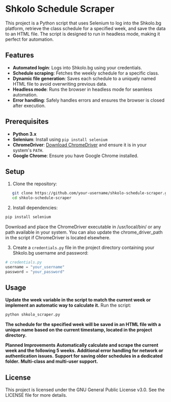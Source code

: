 # Shkolo Schedule Scraper

This project is a Python script that uses Selenium to log into the Shkolo.bg platform, retrieve the class schedule for a specified week, and save the data to an HTML file. The script is designed to run in headless mode, making it perfect for automation.

## Features
- **Automated login**: Logs into Shkolo.bg using your credentials.
- **Schedule scraping**: Fetches the weekly schedule for a specific class.
- **Dynamic file generation**: Saves each schedule to a uniquely named HTML file to avoid overwriting previous data.
- **Headless mode**: Runs the browser in headless mode for seamless automation.
- **Error handling**: Safely handles errors and ensures the browser is closed after execution.

## Prerequisites

- **Python 3.x**
- **Selenium**: Install using `pip install selenium`
- **ChromeDriver**: [Download ChromeDriver](https://developer.chrome.com/docs/chromedriver/downloads) and ensure it is in your system's `PATH`.
- **Google Chrome**: Ensure you have Google Chrome installed.

## Setup

1. Clone the repository:

```bash
   git clone https://github.com/your-username/shkolo-schedule-scraper.git
   cd shkolo-schedule-scraper
```

2. Install dependencies:

```bash
pip install selenium
```
Download and place the ChromeDriver executable in /usr/local/bin/ or any path available in your system. You can also update the chrome_driver_path in the script if ChromeDriver is located elsewhere.

3. Create a `credentials.py` file in the project directory containing your Shkolo.bg username and password:

```python
# credentials.py
username = "your_username"
password = "your_password"
```
## Usage
**Update the week variable in the script to match the current week or implement an automatic way to calculate it.**
Run the script:

```bash
python shkolo_scraper.py
```
**The schedule for the specified week will be saved in an HTML file with a unique name based on the current timestamp, located in the project directory.**


**Planned Improvements**
**Automatically calculate and scrape the current week and the following 5 weeks.**
**Additional error handling for network or authentication issues.**
**Support for saving older schedules in a dedicated folder.**
**Multi-class and multi-user support.**

## License
This project is licensed under the GNU General Public License v3.0. See the LICENSE file for more details.
